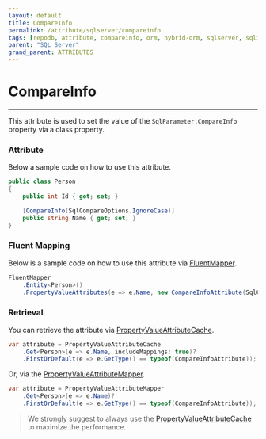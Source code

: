 ```yaml
---
layout: default
title: CompareInfo
permalink: /attribute/sqlserver/compareinfo
tags: [repodb, attribute, compareinfo, orm, hybrid-orm, sqlserver, sqlite, mysql, postgresql]
parent: "SQL Server"
grand_parent: ATTRIBUTES
---
```


# CompareInfo

---

This attribute is used to set the value of the `SqlParameter.CompareInfo` property via a class property.

### Attribute

Below a sample code on how to use this attribute.

```csharp
public class Person
{
    public int Id { get; set; }

    [CompareInfo(SqlCompareOptions.IgnoreCase)]
    public string Name { get; set; }
}
```

### Fluent Mapping

Below is a sample code on how to use this attribute via [FluentMapper](/mapper/fluentmapper).

```csharp
FluentMapper
    .Entity<Person>()
    .PropertyValueAttributes(e => e.Name, new CompareInfoAttribute(SqlCompareOptions.IgnoreCase));
```

### Retrieval

You can retrieve the attribute via [PropertyValueAttributeCache](/cacher/propertyvalueattributecache).

```csharp
var attribute = PropertyValueAttributeCache
    .Get<Person>(e => e.Name, includeMappings: true)?
    .FirstOrDefault(e => e.GetType() == typeof(CompareInfoAttribute));
```

Or, via the [PropertyValueAttributeMapper](/mapper/propertyvalueattributemapper).

```csharp
var attribute = PropertyValueAttributeMapper
    .Get<Person>(e => e.Name)?
    .FirstOrDefault(e => e.GetType() == typeof(CompareInfoAttribute));
```

> We strongly suggest to always use the [PropertyValueAttributeCache](/cacher/propertyvalueattributecache) to maximize the performance.